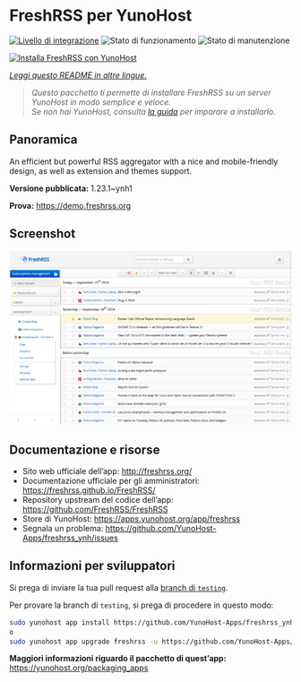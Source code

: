 <!--
N.B.: Questo README è stato automaticamente generato da <https://github.com/YunoHost/apps/tree/master/tools/readme_generator>
NON DEVE essere modificato manualmente.
-->

# FreshRSS per YunoHost

[![Livello di integrazione](https://dash.yunohost.org/integration/freshrss.svg)](https://dash.yunohost.org/appci/app/freshrss) ![Stato di funzionamento](https://ci-apps.yunohost.org/ci/badges/freshrss.status.svg) ![Stato di manutenzione](https://ci-apps.yunohost.org/ci/badges/freshrss.maintain.svg)

[![Installa FreshRSS con YunoHost](https://install-app.yunohost.org/install-with-yunohost.svg)](https://install-app.yunohost.org/?app=freshrss)

*[Leggi questo README in altre lingue.](./ALL_README.md)*

> *Questo pacchetto ti permette di installare FreshRSS su un server YunoHost in modo semplice e veloce.*  
> *Se non hai YunoHost, consulta [la guida](https://yunohost.org/install) per imparare a installarlo.*

## Panoramica

An efficient but powerful RSS aggregator with a nice and mobile-friendly design, as well as extension and themes support.


**Versione pubblicata:** 1.23.1~ynh1

**Prova:** <https://demo.freshrss.org>

## Screenshot

![Screenshot di FreshRSS](./doc/screenshots/screenshot.png)

## Documentazione e risorse

- Sito web ufficiale dell’app: <http://freshrss.org/>
- Documentazione ufficiale per gli amministratori: <https://freshrss.github.io/FreshRSS/>
- Repository upstream del codice dell’app: <https://github.com/FreshRSS/FreshRSS>
- Store di YunoHost: <https://apps.yunohost.org/app/freshrss>
- Segnala un problema: <https://github.com/YunoHost-Apps/freshrss_ynh/issues>

## Informazioni per sviluppatori

Si prega di inviare la tua pull request alla [branch di `testing`](https://github.com/YunoHost-Apps/freshrss_ynh/tree/testing).

Per provare la branch di `testing`, si prega di procedere in questo modo:

```bash
sudo yunohost app install https://github.com/YunoHost-Apps/freshrss_ynh/tree/testing --debug
o
sudo yunohost app upgrade freshrss -u https://github.com/YunoHost-Apps/freshrss_ynh/tree/testing --debug
```

**Maggiori informazioni riguardo il pacchetto di quest’app:** <https://yunohost.org/packaging_apps>
